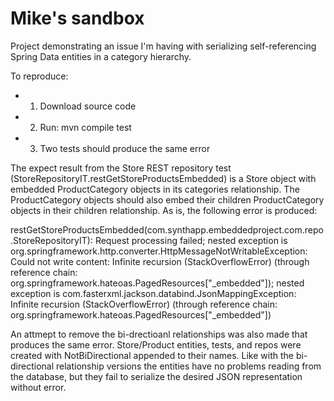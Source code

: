 # Mike's sandbox

Project demonstrating an issue I'm having with serializing self-referencing Spring Data entities in a category hierarchy.

To reproduce:

* 1. Download source code
* 2. Run: mvn compile test
* 3. Two tests should produce the same error
 
The expect result from the Store REST repository test (StoreRepositoryIT.restGetStoreProductsEmbedded) is a Store object with embedded ProductCategory objects in its categories relationship. The ProductCategory objects should also embed their children ProductCategory objects in their children relationship. As is, the following error is produced:

restGetStoreProductsEmbedded(com.synthapp.embeddedproject.com.repo.StoreRepositoryIT): Request processing failed; nested exception is org.springframework.http.converter.HttpMessageNotWritableException: Could not write content: Infinite recursion (StackOverflowError) (through reference chain: org.springframework.hateoas.PagedResources["_embedded"]); nested exception is com.fasterxml.jackson.databind.JsonMappingException: Infinite recursion (StackOverflowError) (through reference chain: org.springframework.hateoas.PagedResources["_embedded"])

An attmept to remove the bi-drectioanl relationships was also made that produces the same error. Store/Product entities, tests, and repos were created with NotBiDirectional appended to their names. Like with the bi-directional relationship versions  the entities have no problems reading from the database, but they fail to serialize the desired JSON representation without error. 
